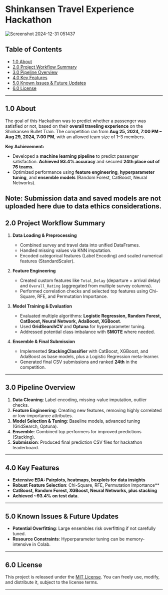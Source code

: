 # Shinkansen Travel Experience Hackathon
![Screenshot 2024-12-31 051437](https://github.com/user-attachments/assets/9246a5e8-1d36-4c44-b87b-a759b25836f3)
## Table of Contents
- [1.0 About](#10-about)
- [2.0 Project Workflow Summary](#20-project-workflow-summary)
- [3.0 Pipeline Overview](#30-pipeline-overview)
- [4.0 Key Features](#40-key-features)
- [5.0 Known Issues & Future Updates](#50-known-issues--future-updates)
- [6.0 License](#60-license)

---
## 1.0 About
The goal of this Hackathon was to predict whether a passenger was satisfied or not, based on their **overall traveling experience** on the Shinkansen Bullet Train. The competition ran from **Aug 25, 2024, 7:00 PM – Aug 29, 2024, 7:00 PM**, with an allowed team size of 1–3 members.

**Key Achievement:**  
- Developed a **machine learning pipeline** to predict passenger satisfaction. **Achieved 93.4% accuracy** and secured **24th place out of 76 teams**.  
- Optimized performance using **feature engineering**, **hyperparameter tuning**, and **ensemble models** (Random Forest, CatBoost, Neural Networks).

**Note:** Submission data and saved models are not uploaded here due to data ethics considerations.
---

## 2.0 Project Workflow Summary
1. **Data Loading & Preprocessing**  
   - Combined survey and travel data into unified DataFrames.  
   - Handled missing values via KNN imputation.  
   - Encoded categorical features (Label Encoding) and scaled numerical features (StandardScaler).

2. **Feature Engineering**  
   - Created custom features like `Total_Delay` (departure + arrival delay) and `Overall_Rating` (aggregated from multiple survey columns).  
   - Performed correlation checks and selected top features using Chi-Square, RFE, and Permutation Importance.

3. **Model Training & Evaluation**  
   - Evaluated multiple algorithms: **Logistic Regression, Random Forest, CatBoost, Neural Network, AdaBoost, XGBoost**.  
   - Used **GridSearchCV** and **Optuna** for hyperparameter tuning.  
   - Addressed potential class imbalance with **SMOTE** where needed.

4. **Ensemble & Final Submission**  
   - Implemented **StackingClassifier** with CatBoost, XGBoost, and AdaBoost as base models, plus a Logistic Regression meta-learner.  
   - Generated final CSV submissions and ranked **24th** in the competition.

---

## 3.0 Pipeline Overview
1. **Data Cleaning**: Label encoding, missing-value imputation, outlier checks.  
2. **Feature Engineering**: Creating new features, removing highly correlated or low-importance attributes.  
3. **Model Selection & Tuning**: Baseline models, advanced tuning (GridSearch, Optuna).  
4. **Ensemble**: Combined top performers for improved predictions (Stacking).  
5. **Submission**: Produced final prediction CSV files for hackathon leaderboard.

---

## 4.0 Key Features
- **Extensive EDA: Pairplots, heatmaps, boxplots for data insights**
- **Robust Feature Selection**: Chi-Square, RFE, Permutation Importance** 
- **CatBoost, Random Forest, XGBoost, Neural Networks, plus stacking** 
- **Achieved ~93.4% on test data**.  

---

## 5.0 Known Issues & Future Updates
- **Potential Overfitting**: Large ensembles risk overfitting if not carefully tuned.  
- **Resource Constraints**: Hyperparameter tuning can be memory-intensive in Colab.  

---

## 6.0 License
This project is released under the [MIT License](./LICENSE). You can freely use, modify, and distribute it, subject to the license terms.

---
